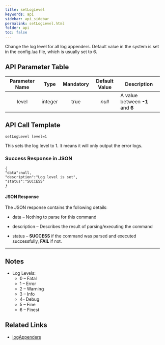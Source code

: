 ```yaml
---
title: setLogLevel
keywords: api
sidebar: api_sidebar
permalink: setLogLevel.html
folder: api
toc: false
---
```


Change the log level for all log appenders. Default value in the system is set in the config.lua file, which is usually set to 6.



## API Parameter Table

| Parameter Name |  Type   | Mandatory | Default Value | Description                      |
| :------------: | :-----: | :-------: | :-----------: | -------------------------------- |
|     level      | integer |   true    |    *null*     | A value between **-1** and **6** |



## API Call Template

``` 
setLogLevel level=1
```

This sets the log level to 1. It means it will only output the error logs.



### Success Response in JSON

``` 
{
"data":null,
"description":"Log level is set",
"status":"SUCCESS"
}
```



#### JSON Response

The JSON response contains the following details:

- data – Nothing to parse for this command


- description – Describes the result of parsing/executing the command
- status – **SUCCESS** if the command was parsed and executed successfully, **FAIL** if not.

------

## Notes

- Log Levels:
  - 0 – Fatal
  - 1 – Error
  - 2 – Warning
  - 3 – Info
  - 4– Debug
  - 5 – Fine
  - 6 – Finest




## **Related Links**

- [logAppenders](userguide/configlua.html#logappenders)